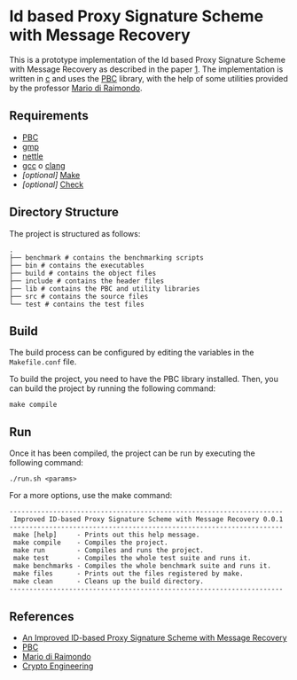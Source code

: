 # Id based Proxy Signature Scheme with Message Recovery

This is a prototype implementation of the Id based Proxy Signature Scheme with Message Recovery as described in the paper [1].
The implementation is written in [c](<https://en.wikipedia.org/wiki/C_(programming_language)>) and uses the [PBC](https://crypto.stanford.edu/pbc/) library, with the help of some utilities provided by the professor [Mario di Raimondo](https://diraimondo.dmi.unict.it/).

## Requirements

- [PBC](https://crypto.stanford.edu/pbc/)
- [gmp](https://gmplib.org/)
- [nettle](http://www.lysator.liu.se/~nisse/nettle/)
- [gcc](https://gcc.gnu.org/) o [clang](https://clang.llvm.org/)
- _\[optional\]_ [Make](https://www.gnu.org/software/make/)
- _\[optional\]_ [Check](https://libcheck.github.io/check/index.html)

## Directory Structure

The project is structured as follows:

```shell
.
├── benchmark # contains the benchmarking scripts
├── bin # contains the executables
├── build # contains the object files
├── include # contains the header files
├── lib # contains the PBC and utility libraries
├── src # contains the source files
└── test # contains the test files
```

## Build

The build process can be configured by editing the variables in the `Makefile.conf` file.

To build the project, you need to have the PBC library installed.
Then, you can build the project by running the following command:

```shell
make compile
```

## Run

Once it has been compiled, the project can be run by executing the following command:

```shell
./run.sh <params>
```

For a more options, use the make command:

```shell
---------------------------------------------------------------------
 Improved ID-based Proxy Signature Scheme with Message Recovery 0.0.1
---------------------------------------------------------------------
 make [help]     - Prints out this help message.
 make compile    - Compiles the project.
 make run        - Compiles and runs the project.
 make test       - Compiles the whole test suite and runs it.
 make benchmarks - Compiles the whole benchmark suite and runs it.
 make files      - Prints out the files registered by make.
 make clean      - Cleans up the build directory.
---------------------------------------------------------------------
```

## References

- [An Improved ID-based Proxy Signature Scheme with Message Recovery](https://www.researchgate.net/publication/283648628_An_Improved_ID-based_Proxy_Signature_Scheme_with_Message_Recovery)
- [PBC](https://crypto.stanford.edu/pbc/)
- [Mario di Raimondo](https://diraimondo.dmi.unict.it/)
- [Crypto Engineering](https://diraimondo.dmi.unict.it/teaching/crypto/)

[1]: https://www.researchgate.net/publication/283648628_An_Improved_ID-based_Proxy_Signature_Scheme_with_Message_Recovery
